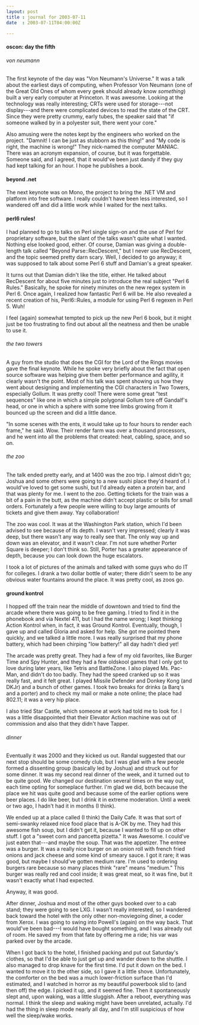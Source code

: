 ```yaml
---
layout: post
title : journal for 2003-07-11
date  : 2003-07-11T04:00:00Z

---
```

<h4>oscon: day the fifth</h4><h6>von neumann</h6>The first keynote of the day was "Von Neumann's Universe."  It was a talk about the earliest days of computing, when Professor Von Neumann (one of the Great Old Ones of whom every geek should already know <em>something</em>) built a very early computer at Princeton.  It was awesome.  Looking at the technology was really interesting; CRTs were used for storage---not display---and there were complicated devices to read the state of the CRT.  Since they were pretty crummy, early tubes, the speaker said that "if someone walked by in a polyester suit, there went your core."

Also amusing were the notes kept by the engineers who worked on the project. "Damnit!  I can be just as stubborn as this thing!" and "My code is right, the machine is wrong!"  They nick-named the computer MANIAC.  There was an acronym expansion, of course, but it was forgettable.  Someone said, and I agreed, that it would've been just dandy if they guy had kept talking for an hour.  I hope he publishes a book.<h4>beyond .net</h4>The next keynote was on Mono, the project to bring the .NET VM and platform into free software.  I really couldn't have been less interested, so I wandered off and did a little work while I waited for the next talks.<h4>perl6 rules!</h4>I had planned to go to talks on Perl single sign-on and the use of Perl for proprietary software, but the slant of the talks wasn't quite what I wanted. Nothing else looked good, either.  Of course, Damian was giving a double-length talk called "Beyond Parse::RecDescent," but I never use RecDescent, and the topic seemed pretty darn scary.  Well, I decided to go anyway; it was supposed to talk about some Perl 6 stuff and Damian's a great speaker.

It turns out that Damian didn't like the title, either.  He talked about RecDescent for about five minutes just to introduce the real subject "Perl 6 Rules."  Basically, he spoke for ninety minutes on the new regex system in Perl 6.  Once again, I realized how fantastic Perl 6 will be.  He also revealed a recent creation of his, Perl6::Rules, a module for using Perl 6 regexen in Perl 5.  Wuh!

I feel (again) somewhat tempted to pick up the new Perl 6 book, but it might just be too frustrating to find out about all the neatness and then be unable to use it.<h6>the two towers</h6>A guy from the studio that does the CGI for the Lord of the Rings movies gave the final keynote.  While he spoke very briefly about the fact that open source software was helping give them better performance and agility, it clearly wasn't the point.  Most of his talk was spent showing us how they went about designing and implementing the CGI characters in Two Towers, especially Gollum. It was pretty cool!  There were some great "test sequences" like one in which a simple polygonal Gollum tore off Gandalf's head, or one in which a sphere with some tree limbs growing from it bounced up the screen and did a little dance.

"In some scenes with the ents, it would take up to four hours to render each frame," he said.  Wow.  Their render farm was over a thousand processors, and he went into all the problems that created: heat, cabling, space, and so on.<h6>the zoo</h6>The talk ended pretty early, and at 1400 was the zoo trip.  I almost didn't go; Joshua and some others were going to a new sushi place they'd heard of.  I would've loved to get some sushi, but I'd already eaten a protein bar, and that was plenty for me.  I went to the zoo.  Getting tickets for the train was a bit of a pain in the butt, as the machine didn't accept plastic or bills for small orders.  Fortunately a few people were willing to buy large amounts of tickets and give them away.  Yay collaboration!

The zoo was cool.  It was at the Washington Park station, which I'd been advised to see because of its depth.  I wasn't very impressed; clearly it was deep, but there wasn't any way to really see that.  The only way up and down was an elevator, and it wasn't clear.  I'm not sure whether Porter Square is deeper; I don't think so.  Still, Porter has a greater appearance of depth, because you can look down the huge escalators.

I took a lot of pictures of the animals and talked with some guys who do IT for colleges.  I drank a two dollar bottle of water; there didn't seem to be any obvious water fountains around the place.  It was pretty cool, as zoos go.<h4>ground kontrol</h4>I hopped off the train near the middle of downtown and tried to find the arcade where there was going to be free gaming.  I tried to find it in the phonebook and via Nextel 411, but I had the name wrong; I kept thinking Action Kontrol when, in fact, it was Ground Kontrol.  Eventually, though, I gave up and called Gloria and asked for help.  She got me pointed there quickly, and we talked a little more.  I was really surprised that my phone battery, which had been chirping "low battery!" all day hadn't died yet!

The arcade was pretty great.  They had a few of my old favorites, like Burger Time and Spy Hunter, and they had a few oldskool games that I only got to love during later years, like Tetris and BattleZone.  I also played Ms. Pac-Man, and didn't do too badly.  They had the speed cranked up so it was really fast, and it felt great.  I played Missile Defender and Donkey Kong (and DKJr) and a bunch of other games.  I took two breaks for drinks (a Barq's and a porter) and to check my mail or make a note online; the place had 802.11;  it was a very hip place.

I also tried Star Castle, which someone at work had told me to look for.  I was a little disappointed that their Elevator Action machine was out of commission and also that they didn't have Tapper.<h6>dinner</h6>Eventually it was 2000 and they kicked us out.  Randal suggested that our next stop should be some comedy club, but I was glad with a few people formed a dissenting group (basically led by Joshua) and struck out for some dinner.  It was my second real dinner of the week, and it turned out to be quite good.  We changed our destination several times on the way out, each time opting for someplace further.  I'm glad we did, both because the place we hit was quite good and because some of the earlier options were beer places.  I do like beer, but I drink it in extreme moderation.  Until a week or two ago, I hadn't had it in months (I think).  

We ended up at a place called (I think) the Daily Cafe.  It was that sort of semi-swanky relaxed nice food place that is A-OK by me.  They had this awesome fish soup, but I didn't get it, because I wanted to fill up on other stuff.  I got a "sweet corn and pancetta pizetta."  It was Awesome.  I could've just eaten that---and maybe the soup.  That was the appetizer.  The entree was a burger.  It was a really nice burger on an onion roll with french fried onions and jack cheese and some kind of smeary sauce.  I got it rare; it was good, but maybe I should've gotten medium rare.  I'm used to ordering burgers rare because so many places think "rare" means "medium."  This burger was really red and cool inside; it was great meat, so it was fine, but it wasn't exactly what I had expected.

Anyway, it was good.

After dinner, Joshua and most of the other guys booked over to a cab stand; they were going to see LXG.  I wasn't really interested, so I wandered back toward the hotel with the only other non-moviegoing diner, a coder from Xerox. I was going to swing into Powell's (again) on the way back.  That would've been bad---I would have bought something, and I was already out of room.  He saved my from that fate by offering me a ride; his var was parked over by the arcade.

When I got back to the hotel, I finished packing and put out Saturday's clothes, so that I'd be able to just get up and wander down to the shuttle.  I also managed to drop knave for the first time.  I'd put it down on the bed.  I wanted to move it to the other side, so I gave it a little shove. Unfortunately, the comforter on the bed was a much lower-friction surface than I'd estimated, and I watched in horror as my beautiful powerbook slid to (and then off) the edge.  I picked it up, and it seemed fine.  Then it spontaneously slept and,  upon waking, was a little sluggish.  After a reboot, everything was normal.  I think the sleep and waking might have been unrelated, actually.  I'd had the thing in sleep mode nearly all day, and I'm still suspicious of how well the sleep/wake works.

